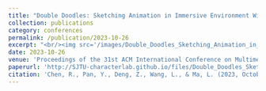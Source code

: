 ```yaml
---
title: "Double Doodles: Sketching Animation in Immersive Environment With 3+ 6 DOFs Motion Gestures"
collection: publications
category: conferences
permalink: /publication/2023-10-26
excerpt: "<br/><img src='/images/Double_Doodles_Sketching_Animation_in_Immersive_Environment_With_3_6_DOFs_Motion_Gestures.png'>"
date: 2023-10-26
venue: 'Proceedings of the 31st ACM International Conference on Multimedia'
paperurl: 'http://SJTU-characterlab.github.io/files/Double_Doodles_Sketching_Animation_in_Immersive_Environment_With_3_6_DOFs_Motion_Gestures.pdf'
citation: 'Chen, R., Pan, Y., Deng, Z., Wang, L., & Ma, L. (2023, October). Double Doodles: Sketching Animation in Immersive Environment With 3+ 6 DOFs Motion Gestures. In Proceedings of the 31st ACM International Conference on Multimedia (pp. 6998-7006).'
---
```

